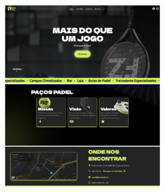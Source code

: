 ![Hero](images/padel-hero.png)
![About](images/padel-about.png)
![Contact](images/padel-footer.png)

